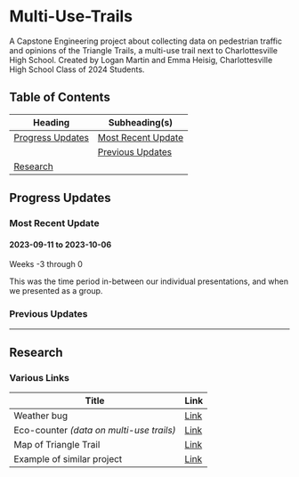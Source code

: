 # Multi-Use-Trails

A Capstone Engineering project about collecting data on pedestrian traffic and opinions of the Triangle Trails, a multi-use trail next to Charlottesville High School. Created by Logan Martin and Emma Heisig, Charlottesville High School Class of 2024 Students.

## Table of Contents

| Heading                               | Subheading(s)                             |
| ------------------------------------- | ----------------------------------------- |
| [Progress Updates](#progress-updates) | [Most Recent Update](#most-recent-update) |
|                                       | [Previous Updates](#previous-updates)     |
| [Research](#research)                 |                                           |

## Progress Updates

### Most Recent Update

#### 2023-09-11 to 2023-10-06

Weeks -3 through 0

This was the time period in-between our individual presentations, and when we presented as a group.

### Previous Updates

---

## Research

### Various Links

| Title | Link |
| ----- | ---- |
| Weather bug | [Link](https://www.weatherbug.com/maps/charlottesville-va-22903?center=38.04113711201643,-78.48483745294784,12.763933570672668) |
| Eco-counter _(data on multi-use trails)_ | [Link](https://eco-counter.com/) |
| Map of Triangle Trail | [Link](https://www.charlottesville.gov/DocumentCenter/View/3414/Triangle-Trails-Map-PDF) |
| Example of similar project | [Link](https://www.railstotrails.org/build-trails/trail-building-toolbox/management-and-maintenance/trail-user-surveys-and-counting/) |


